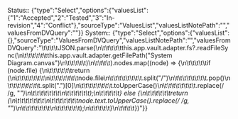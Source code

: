 Status:: {"type":"Select","options":{"valuesList":{"1":"Accepted","2":"Tested","3":"In-revision","4":"Conflict"},"sourceType":"ValuesList","valuesListNotePath":"","valuesFromDVQuery":""}}
System:: {"type":"Select","options":{"valuesList":{},"sourceType":"ValuesFromDVQuery","valuesListNotePath":"","valuesFromDVQuery":"\t\t\t\tJSON.parse(\n\t\t\t\t\tthis.app.vault.adapter.fs?.readFileSync(\n\t\t\t\t\t\tthis.app.vault.adapter.getFilePath(\"System Diagram.canvas\")\n\t\t\t\t\t)\n\t\t\t\t).nodes.map((node) => {\n\t\t\t\t\tif (node.file) {\n\t\t\t\t\t\treturn (\n\t\t\t\t\t\t\t\n\t\t\t\t\t\t\tnode.file\n\t\t\t\t\t\t\t\t.split(\"/\")\n\t\t\t\t\t\t\t\t.pop()\n\t\t\t\t\t\t\t\t.split(\".\")[0]\n\t\t\t\t\t\t\t\t.toUpperCase()\n\t\t\t\t\t\t\t\t.replace(/ /g, \"_\")\n\t\t\t\t\t\t\t\n\t\t\t\t\t\t);\n\t\t\t\t\t} else {\n\t\t\t\t\t\treturn (\n\t\t\t\t\t\t\t\n\t\t\t\t\t\t\tnode.text.toUpperCase().replace(/ /g, \"_\")\n\t\t\t\t\t\t\t\n\t\t\t\t\t\t);\n\t\t\t\t\t}\n\t\t\t\t})"}}
